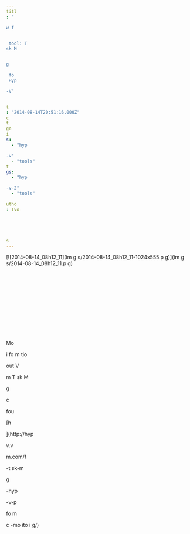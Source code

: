 ```yaml
---
titl
: "

w f


 tool: T
sk M


g

 fo
 Hyp

-V"


t
: "2014-08-14T20:51:16.000Z"
c
t
go
i
s: 
  - "hyp

-v"
  - "tools"
t
gs: 
  - "hyp

-v-2"
  - "tools"

utho
: Ivo 





s
---
```


[![2014-08-14_08h12_11](im
g
s/2014-08-14_08h12_11-1024x555.p
g)](im
g
s/2014-08-14_08h12_11.p
g)

 

 

 

 

 

 

Mo

 i
fo
m
tio
 

out V


m T
sk M


g

 c

 

 fou

 [h


](http://hyp

v.v


m.com/f


-t
sk-m


g

-hyp

-v-p

fo
m

c
-mo
ito
i
g/)







